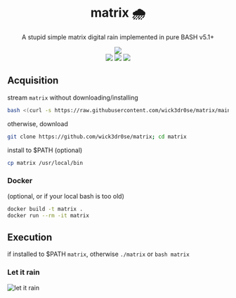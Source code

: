 <div align="center">
<h1>matrix 🌧️</h1>
<p>A stupid simple matrix digital rain implemented in pure BASH v5.1+</p>
<img src="matrix.gif">
<br/>
<img src="https://shields.io/badge/made-with%20%20bash-green?style=flat-square&color=d5c4a1&labelColor=1d2021&logo=gnu-bash">
<img src=https://img.shields.io/badge/Maintained%3F-yes-green.svg></img>  
<a href="https://discord.gg/W4mQqNnfSq">
<img src="https://discordapp.com/api/guilds/913584348937207839/widget.png?style=shield"/></a>
</div>

## Acquisition
stream `matrix` without downloading/installing
```bash
bash <(curl -s https://raw.githubusercontent.com/wick3dr0se/matrix/main/matrix)
```

otherwise, download
```bash
git clone https://github.com/wick3dr0se/matrix; cd matrix
```

install to $PATH (optional)
```bash
cp matrix /usr/local/bin
```

### Docker

(optional, or if your local bash is too old)

```bash
docker build -t matrix .
docker run --rm -it matrix
```

## Execution
if installed to $PATH `matrix`, otherwise `./matrix` or `bash matrix`

### Let it rain
![let it rain](https://media1.tenor.com/m/wYaAw3v5zN0AAAAd/tiziano-ferro-rain.gif)
